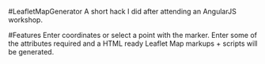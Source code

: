 #LeafletMapGenerator
A short hack I did after attending an AngularJS workshop.

#Features
Enter coordinates or select a point with the marker. Enter some of the attributes required and a HTML ready Leaflet Map markups + scripts will be generated.
